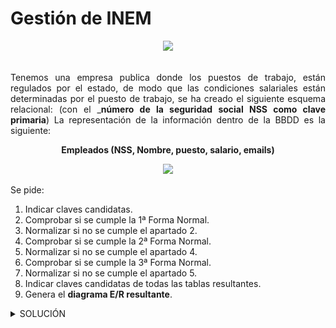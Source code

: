 <div align="justify">

# Gestión de INEM

<div align="center">
<img src="https://github.com/jpexposito/base-datos/raw/main/NORMALIZACION/tareas/tarea3/img/inem.png" width="400px"/>
</div>
<br>

Tenemos una empresa publica donde los puestos de trabajo, están regulados por el estado, de modo que las condiciones salariales están determinadas por el puesto de trabajo, se ha creado el siguiente esquema relacional:
(con el ___número de la seguridad social NSS como clave primaria__)
La representación de la información dentro de la BBDD es la siguiente:

<div align="center">

__Empleados (NSS, Nombre, puesto, salario, emails)__

 <img src="https://github.com/jpexposito/base-datos/raw/main/NORMALIZACION/tareas/tarea3/img/tabla.png" width="400px"/>
 </div>

Se pide:
1. Indicar claves candidatas.
2. Comprobar si se cumple la 1ª Forma Normal.
3. Normalizar si no se cumple el apartado 2.
4. Comprobar si se cumple la 2ª Forma Normal.
5. Normalizar si no se cumple el apartado 4.
6. Comprobar si se cumple la 3ª Forma Normal.
7. Normalizar si no se cumple el apartado 5.
8. Indicar claves candidatas de todas las tablas resultantes.
9. Genera el __diagrama E/R resultante__.

<details>
<summary>SOLUCIÓN</summary>
 
 ### _**Resolución paso 1:**_
 - NSS.
- Emails.
 ### _**Resolución paso 2:**_
 La primera forma normal no se cumple, ya que los valores del campo emails no son atómicos.
 
 ### _**Resolución paso 3:**_
 
 <img src="https://github.com/samugd17/base-datos-bae-/blob/main/TAREAS/Tarea14/IMG/1FN.drawio.png">
 
 ### _**Resolución paso 4:**_
 
 No se cumple la 2FN, ya que el atributo puesto y salario no depende funcionalmente de NSS, que en este caso es nuestra clave principal.
 
 NSS $\rightarrow$ Nombre, puesto, email.
 
 Puesto $\rightarrow$ Salario.
 
 ### _**Resolución paso 5:**_
 
 <div align="center">
  
 _**Empleado-Trabajo**_
  
   <img src="https://github.com/samugd17/base-datos-bae-/blob/main/TAREAS/Tarea14/IMG/ERMR-Empleado-Trabajo.drawio.png">
 
 _**Empleado-Email**_
  
  <img src="https://github.com/samugd17/base-datos-bae-/blob/main/TAREAS/Tarea14/IMG/ERMR-Empleado-Email.drawio.png">
  
 </div>
 
 ### _**Resolución paso 6:**_
 ### _**Resolución paso 7:**_
 ### _**Resolución paso 8:**_
 ### _**Resolución paso 9:**_
 
</details>

</div>
